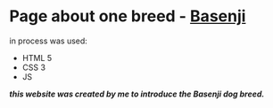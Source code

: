 # Page about one breed - [Basenji](https://elster-qa.github.io/Basenji/)

in process was used:
* HTML 5
* CSS 3
* JS

***this website was created by me to introduce the Basenji dog breed.***

